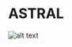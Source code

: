 # ASTRAL

![alt text](https://upload.wikimedia.org/wikipedia/commons/thumb/1/1c/The_Astral_Sleep_-_by_Jeroen_van_Valkenburg.PNG/300px-The_Astral_Sleep_-_by_Jeroen_van_Valkenburg.PNG)
